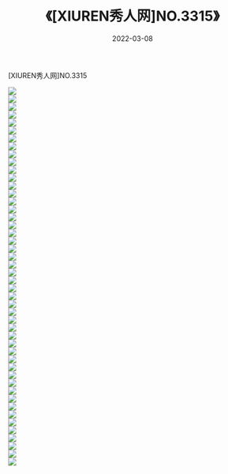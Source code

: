 ﻿---
layout: post
title:  《[XIUREN秀人网]NO.3315》
date:   2022-03-08
img: http://img.660000.xyz/Sharelink/秀人网/秀人网第04部分/[XIUREN秀人网]NO.3315/000.jpg
categories: [美女, 清纯, 唯美]
---

[XIUREN秀人网]NO.3315

 ![](http://img.660000.xyz/Sharelink/秀人网/秀人网第04部分/[XIUREN秀人网]NO.3315/001.jpg) <br>![](http://img.660000.xyz/Sharelink/秀人网/秀人网第04部分/[XIUREN秀人网]NO.3315/002.jpg) <br>![](http://img.660000.xyz/Sharelink/秀人网/秀人网第04部分/[XIUREN秀人网]NO.3315/003.jpg) <br>![](http://img.660000.xyz/Sharelink/秀人网/秀人网第04部分/[XIUREN秀人网]NO.3315/004.jpg) <br>![](http://img.660000.xyz/Sharelink/秀人网/秀人网第04部分/[XIUREN秀人网]NO.3315/005.jpg) <br>![](http://img.660000.xyz/Sharelink/秀人网/秀人网第04部分/[XIUREN秀人网]NO.3315/006.jpg) <br>![](http://img.660000.xyz/Sharelink/秀人网/秀人网第04部分/[XIUREN秀人网]NO.3315/007.jpg) <br>![](http://img.660000.xyz/Sharelink/秀人网/秀人网第04部分/[XIUREN秀人网]NO.3315/008.jpg) <br>![](http://img.660000.xyz/Sharelink/秀人网/秀人网第04部分/[XIUREN秀人网]NO.3315/009.jpg) <br>![](http://img.660000.xyz/Sharelink/秀人网/秀人网第04部分/[XIUREN秀人网]NO.3315/010.jpg) <br>![](http://img.660000.xyz/Sharelink/秀人网/秀人网第04部分/[XIUREN秀人网]NO.3315/011.jpg) <br>![](http://img.660000.xyz/Sharelink/秀人网/秀人网第04部分/[XIUREN秀人网]NO.3315/012.jpg) <br>![](http://img.660000.xyz/Sharelink/秀人网/秀人网第04部分/[XIUREN秀人网]NO.3315/013.jpg) <br>![](http://img.660000.xyz/Sharelink/秀人网/秀人网第04部分/[XIUREN秀人网]NO.3315/014.jpg) <br>![](http://img.660000.xyz/Sharelink/秀人网/秀人网第04部分/[XIUREN秀人网]NO.3315/015.jpg) <br>![](http://img.660000.xyz/Sharelink/秀人网/秀人网第04部分/[XIUREN秀人网]NO.3315/016.jpg) <br>![](http://img.660000.xyz/Sharelink/秀人网/秀人网第04部分/[XIUREN秀人网]NO.3315/017.jpg) <br>![](http://img.660000.xyz/Sharelink/秀人网/秀人网第04部分/[XIUREN秀人网]NO.3315/018.jpg) <br>![](http://img.660000.xyz/Sharelink/秀人网/秀人网第04部分/[XIUREN秀人网]NO.3315/019.jpg) <br>![](http://img.660000.xyz/Sharelink/秀人网/秀人网第04部分/[XIUREN秀人网]NO.3315/020.jpg) <br>![](http://img.660000.xyz/Sharelink/秀人网/秀人网第04部分/[XIUREN秀人网]NO.3315/021.jpg) <br>![](http://img.660000.xyz/Sharelink/秀人网/秀人网第04部分/[XIUREN秀人网]NO.3315/022.jpg) <br>![](http://img.660000.xyz/Sharelink/秀人网/秀人网第04部分/[XIUREN秀人网]NO.3315/023.jpg) <br>![](http://img.660000.xyz/Sharelink/秀人网/秀人网第04部分/[XIUREN秀人网]NO.3315/024.jpg) <br>![](http://img.660000.xyz/Sharelink/秀人网/秀人网第04部分/[XIUREN秀人网]NO.3315/025.jpg) <br>![](http://img.660000.xyz/Sharelink/秀人网/秀人网第04部分/[XIUREN秀人网]NO.3315/026.jpg) <br>![](http://img.660000.xyz/Sharelink/秀人网/秀人网第04部分/[XIUREN秀人网]NO.3315/027.jpg) <br>![](http://img.660000.xyz/Sharelink/秀人网/秀人网第04部分/[XIUREN秀人网]NO.3315/028.jpg) <br>![](http://img.660000.xyz/Sharelink/秀人网/秀人网第04部分/[XIUREN秀人网]NO.3315/029.jpg) <br>![](http://img.660000.xyz/Sharelink/秀人网/秀人网第04部分/[XIUREN秀人网]NO.3315/030.jpg) <br>![](http://img.660000.xyz/Sharelink/秀人网/秀人网第04部分/[XIUREN秀人网]NO.3315/031.jpg) <br>![](http://img.660000.xyz/Sharelink/秀人网/秀人网第04部分/[XIUREN秀人网]NO.3315/032.jpg) <br>![](http://img.660000.xyz/Sharelink/秀人网/秀人网第04部分/[XIUREN秀人网]NO.3315/033.jpg) <br>![](http://img.660000.xyz/Sharelink/秀人网/秀人网第04部分/[XIUREN秀人网]NO.3315/034.jpg) <br>![](http://img.660000.xyz/Sharelink/秀人网/秀人网第04部分/[XIUREN秀人网]NO.3315/035.jpg) <br>![](http://img.660000.xyz/Sharelink/秀人网/秀人网第04部分/[XIUREN秀人网]NO.3315/036.jpg) <br>![](http://img.660000.xyz/Sharelink/秀人网/秀人网第04部分/[XIUREN秀人网]NO.3315/037.jpg) <br>![](http://img.660000.xyz/Sharelink/秀人网/秀人网第04部分/[XIUREN秀人网]NO.3315/038.jpg) <br>![](http://img.660000.xyz/Sharelink/秀人网/秀人网第04部分/[XIUREN秀人网]NO.3315/039.jpg) <br>![](http://img.660000.xyz/Sharelink/秀人网/秀人网第04部分/[XIUREN秀人网]NO.3315/040.jpg) <br>![](http://img.660000.xyz/Sharelink/秀人网/秀人网第04部分/[XIUREN秀人网]NO.3315/041.jpg) <br>![](http://img.660000.xyz/Sharelink/秀人网/秀人网第04部分/[XIUREN秀人网]NO.3315/042.jpg) <br>![](http://img.660000.xyz/Sharelink/秀人网/秀人网第04部分/[XIUREN秀人网]NO.3315/043.jpg) <br>![](http://img.660000.xyz/Sharelink/秀人网/秀人网第04部分/[XIUREN秀人网]NO.3315/044.jpg) <br>![](http://img.660000.xyz/Sharelink/秀人网/秀人网第04部分/[XIUREN秀人网]NO.3315/045.jpg) <br>![](http://img.660000.xyz/Sharelink/秀人网/秀人网第04部分/[XIUREN秀人网]NO.3315/046.jpg) <br>![](http://img.660000.xyz/Sharelink/秀人网/秀人网第04部分/[XIUREN秀人网]NO.3315/047.jpg) <br>![](http://img.660000.xyz/Sharelink/秀人网/秀人网第04部分/[XIUREN秀人网]NO.3315/048.jpg) <br>